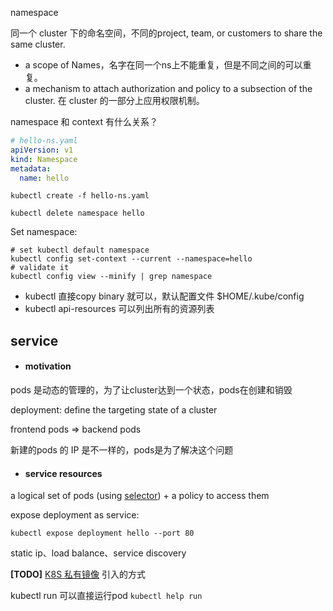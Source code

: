 namespace

同一个 cluster 下的命名空间，不同的project, team, or customers to share the same cluster.

- a scope of Names，名字在同一个ns上不能重复，但是不同之间的可以重复。
- a mechanism to attach authorization and policy  to a subsection of the cluster. 在 cluster 的一部分上应用权限机制。

namespace 和 context 有什么关系？

```yaml
# hello-ns.yaml
apiVersion: v1
kind: Namespace
metadata:
  name: hello
```

```shell
kubectl create -f hello-ns.yaml
```

```
kubectl delete namespace hello
```

Set namespace:

```shell
# set kubectl default namespace
kubectl config set-context --current --namespace=hello
# validate it
kubectl config view --minify | grep namespace
```

- kubectl 直接copy binary 就可以，默认配置文件 $HOME/.kube/config
- kubectl api-resources 可以列出所有的资源列表


## service

- #### motivation

pods 是动态的管理的，为了让cluster达到一个状态，pods在创建和销毁

deployment: define the targeting state of a cluster

frontend pods => backend pods

新建的pods 的 IP 是不一样的，pods是为了解决这个问题

- #### service resources

a logical set of pods (using <u>selector</u>) + a policy to access them



expose deployment as service:

```shell
kubectl expose deployment hello --port 80
```

static ip、load balance、service discovery



**[TODO]** [K8S 私有镜像](https://kirakirazone.com/2020/08/06/k8s%E6%8B%89%E5%8F%96%E7%A7%81%E6%9C%89%E9%95%9C%E5%83%8F/) 引入的方式

kubectl run 可以直接运行pod `kubectl help run`